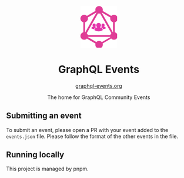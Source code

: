 <div align="center" style="text-align: center;">

<img src="./assets/logo.svg" width="20%" alt="GraphQL Debugger">

<h1>GraphQL Events</h1>

<a href="https://graphql-events.org" target="_blank">graphql-events.org</a>

<p>The home for GraphQL Community Events</p>

</div>
</div>

## Submitting an event

To submit an event, please open a PR with your event added to the `events.json` file. Please follow the format of the other events in the file.

## Running locally

This project is managed by pnpm.
